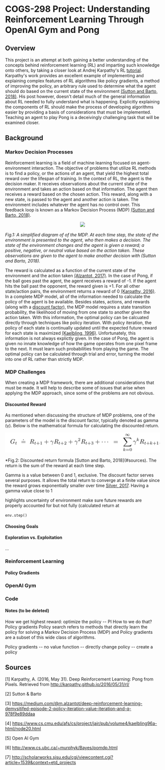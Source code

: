 # COGS-298 Project: Understanding Reinforcement Learning Through OpenAI Gym and Pong
## Overview
This project is an attempt at both gaining a better understanding of the concepts behind reinforcement learning (RL) and imparting such knowledge onto others, by taking a closer look at Andrej Karpathy's RL [tutorial](#sources). Karpathy's work provides an excellent example of implementing and explaining complex features of RL algorithms like policy gradients, a method of improving the policy, an arbitrary rule used to determine what the agent should do based on the current state of the environment [(Sutton and Barto, 2018)](#sources). His post however, doesn't detail much of the general information about RL needed to fully understand what is happening. Explicitly explaining the components of RL should make the process of developing algorithms easier by providing a basis of considerations that must be implemented. Teaching an agent to play Pong is a deceivingly challenging task that will be examined closer.

## Background

### Markov Decision Processes
Reinforcement learning is a field of machine learning focused on agent-environment interaction. The objective of problems that utilize RL methods is to find a policy, or the actions of an agent, that yield the highest total reward over the lifespan of training. In the context of RL, the agent is the decision maker. It receives observations about the current state of the environment and takes an action based on that information. The agent then receives a reward based on the chosen action. This reward, along with a new state, is passed to the agent and another action is taken. The environment includes whatever the agent has no control over. This feedback loop is known as a Markov Decision Process (MDP) [(Sutton and Barto, 2018)](#sources). 


<p align = center>
  <img src = figures/mdp.png>
  </p>
  
*Fig.1: A simplified diagram of of the MDP. At each time step, the state of the environment is presented to the agent, who then makes a decision. The state of the environment changes and the agent is given a reward; a positive, negative, or neutral value based on the action taken. These observations are given to the agent to make another decision with (Sutton and Barto, 2018).*



The reward is calculated as a function of the current state of the environment and the action taken [(Alzantot, 2017)](#sources).  In the case of Pong, if the ball goes past the agent, the agent receives a reward of -1. If the agent hits the ball past the opponent, the reward given is +1. For all other state/action pairs, the environment returns a reward of 0 [(Karpathy, 2016)](#sources). In a complete MDP model, all of the information needed to calculate the policy of the agent is be available. Besides states, actions, and rewards (along with a [discount factor](#discounted-reward)), the MDP model requires a state transition probability, the likelihood of moving from one state to another given the action taken. With this information, the optimal policy can be calcuated directly through techniques like policy iteration. With policy iteration, the policy of each state is continually updated until the expected future reward for each state is maximized [(Kaelbling, 1996)](#sources). Unfortunately, this information is not always explictly given. In the case of Pong, the agent is given no innate knowledge of how the game operates from one pixel frame to the next. It must learn such probabilities from playing the game. The optimal policy can be calculated through trial and error, turning the model into one of RL rather than strictly MDP.

### MDP Challenges
When creating a MDP framework, there are additional considerations that must be made. It will help to describe some of issues that arise when applying the MDP approach, since some of the problems are not obvious.
#### Discounted Reward
As mentioned when discussing the structure of MDP problems, one of the parameters of the model is the discount factor, typically denoted as gamma (γ). Below is the mathematical formula for calculating the discounted return.


<p align = center>
  <img src = figures/return-formula.png>
  </p>
*Fig.2: Discounted return formula [Sutton and Barto, 2018](#sources). The return is the sum of the reward at each time step. 

Gamma is a value between 0 and 1, exclusive. The discount factor serves several purposes. It allows the total return to converge at a finite value since the reward grows exponentially smaller over time [Silver, 2017](#sources).  Having a gamma value  close to 1

highlights uncertainty of environment
make sure future rewards are properly accounted for but not fully (calculated return at 

`env.step()`


#### Choosing Goals
#### Exploration vs. Exploitation
...


### Reinforcement Learning
#### Policy Gradients


### OpenAI Gym

### Code

#### Notes (to be deleted)


How we get highest reward: optimize the policy -- PI
How to we do that? Policy gradients
Policy search refers to methods that directly learn the policy for solving a Markov Decision Process (MDP) and Policy gradients are a subset of this wide class of algorithms.

Policy gradients -- no value function -- directly change policy -- create a policy 




## Sources
[1] Karpathy, A. (2016, May 31). Deep Reinforcement Learning: Pong from Pixels. Retrieved from http://karpathy.github.io/2016/05/31/rl/

[2] Sutton & Barto

[3] https://medium.com/@m.alzantot/deep-reinforcement-learning-demysitifed-episode-2-policy-iteration-value-iteration-and-q-978f9e89ddaa

[4] https://www.cs.cmu.edu/afs/cs/project/jair/pub/volume4/kaelbling96a-html/node20.html

[5] Open AI Gym

[6] http://www.cs.ubc.ca/~murphyk/Bayes/pomdp.html

[7] http://scholarworks.sjsu.edu/cgi/viewcontent.cgi?article=1539&context=etd_projects
